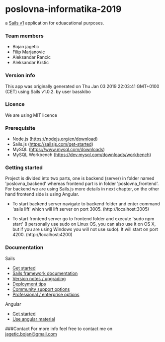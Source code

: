 # poslovna-informatika-2019

a [Sails v1](https://sailsjs.com) application for eduacational purposes.


### Team members
+ Bojan jagetic
+ Filip Marjanovic
+ Aleksandar Rancic
+ Aleksandar Krstic

### Version info

This app was originally generated on Thu Jan 03 2019 22:03:41 GMT+0100 (CET) using Sails v1.0.2. by user basskibo

### Licence
We are using MIT licence

### Prerequisite
+ Node.js (https://nodejs.org/en/download)
+ Sails.js (https://sailsjs.com/get-started)
+ MySQL (https://www.mysql.com/downloads)
+ MySQL Workbench (https://dev.mysql.com/downloads/workbench)


### Getting started
Project is divided into two parts, one is backend (server) in folder named 'poslovna_backend' whereas frontend part is in folder 'poslovna_frontend'.
For backend we are using Sails.js more details in next chapter, on the other hand frontend side is using Angular.
+ To start backend server navigate to backend folder and enter command 'sails lift' which will lift server on port 3005.
(http://localhost:3005)

+ To start frontend server go to frontend folder and execute 'sudo npm start' (I personally use sudo on Linux OS, you can also use it on OS X,
but if you are using Windows you will not use sudo). It will start on port 4200. (http://localhost:4200)


### Documentation
Sails
+ [Get started](https://sailsjs.com/get-started)
+ [Sails framework documentation](https://sailsjs.com/documentation)
+ [Version notes / upgrading](https://sailsjs.com/documentation/upgrading)
+ [Deployment tips](https://sailsjs.com/documentation/concepts/deployment)
+ [Community support options](https://sailsjs.com/support)
+ [Professional / enterprise options](https://sailsjs.com/enterprise)

Angular
+ [Get started](https://angular.io/guide/quickstart)
+ [Use angular material](https://material.angular.io/guide/getting-started)

###Contact
For more info feel free to contact me on jagetic.bojan@gmail.com
